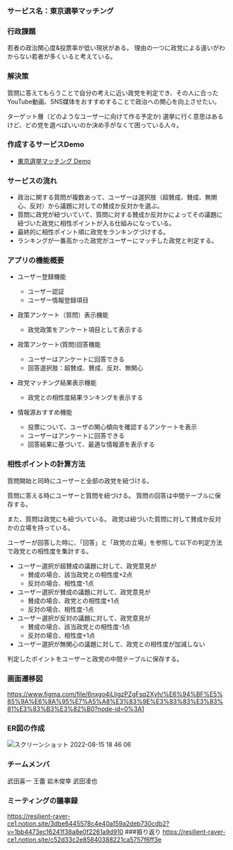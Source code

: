 ### サービス名：東京選挙マッチング

### 行政課題
若者の政治関心度&投票率が低い現状がある。
理由の一つに政党による違いがわからない若者が多くいると考えている。

### 解決策
質問に答えてもらうことで自分の考えに近い政党を判定でき、その人に合ったYouTube動画、SNS媒体をおすすめすることで政治への関心を向上させたい。

ターゲット層（どのようなユーザーに向けて作る予定か)
選挙に行く意思はあるけど、どの党を選べばいいのか決め手がなくて困っている人々。

### 作成するサービスDemo

- [東京選挙マッチング Demo](https://tokyo-senkyo-matching.herokuapp.com/)

### サービスの流れ

-  政治に関する質問が複数あって、ユーザーは選択肢（超賛成、賛成、無関心、反対）から議題に対しての賛成か反対かを選ぶ。
-  質問に政党が紐づいていて、質問に対する賛成か反対かによってその議題に紐づいた政党に相性ポイントが入る仕組みになっている。
-  最終的に相性ポイント順に政党をランキングづけする。
-  ランキングが一番高かった政党がユーザーにマッチした政党と判定する。

### アプリの機能概要

- ユーザー登録機能
  - ユーザー認証
  - ユーザー情報登録項目

- 政策アンケート（質問）表示機能
  - 政党政策をアンケート項目として表示する

- 政策アンケート(質問)回答機能
  - ユーザーはアンケートに回答できる
  - 回答選択肢：超賛成、賛成、反対、無関心

- 政党マッチング結果表示機能
  - 政党との相性度結果ランキングを表示する

- 情報源おすすめ機能
    - 投票について、ユーザの関心傾向を確認するアンケートを表示
    - ユーザーはアンケートに回答できる
    - 回答結果に基づいて、最適な情報源を表示する

### 相性ポイントの計算方法

質問開始と同時にユーザーと全部の政党を紐づける。

質問に答える時にユーザーと質問を紐づける。
質問の回答は中間テーブルに保存する。

また、質問は政党にも紐づいている。
政党は紐づいた質問に対して賛成か反対かの立場を持っている。

ユーザーが回答した時に、「回答」と「政党の立場」を参照して以下の判定方法で政党との相性度を集計する。

- ユーザー選択が超賛成の議題に対して、政党意見が
  - 賛成の場合、該当政党との相性度+2点
  - 反対の場合、相性度-1点
- ユーザー選択が賛成の議題に対して、政党意見が
  - 賛成の場合、政党との相性度+1点
  - 反対の場合、相性度-1点
- ユーザー選択が反対の議題に対して、政党意見が
  - 賛成の場合、該当政党との相性度-1点
  - 反対の場合、相性度+1点
- ユーザー選択が無関心の議題に対して、政党との相性度が加減しない


判定したポイントをユーザーと政党の中間テーブルに保存する。

### 画面遷移図
https://www.figma.com/file/6nxgo4iLligzPZgFsq2Xyh/%E6%94%BF%E5%85%9A%E6%8A%95%E7%A5%A8%E3%83%9E%E3%83%83%E3%83%81%E3%83%B3%E3%82%B0?node-id=0%3A1

### ER図の作成
![スクリーンショット 2022-08-15 18 46 06](https://user-images.githubusercontent.com/64511596/184649336-b90e6632-dd08-4d30-9e3f-5ac01e227f3e.png)

### チームメンバ
武田喜一
王蕾
岩木俊幸
武田凌也

### ミーティングの議事録
https://resilient-raver-ce1.notion.site/3dbe6445578c4e40a159a2deb730cdb2?v=1bb4473ec16241f38a8e0f2261a9d910
###振り返り
https://resilient-raver-ce1.notion.site/c52d33c2e85840388221ca5757f6ff3e
